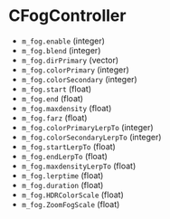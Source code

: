 # CFogController

* `m_fog.enable` (integer)
* `m_fog.blend` (integer)
* `m_fog.dirPrimary` (vector)
* `m_fog.colorPrimary` (integer)
* `m_fog.colorSecondary` (integer)
* `m_fog.start` (float)
* `m_fog.end` (float)
* `m_fog.maxdensity` (float)
* `m_fog.farz` (float)
* `m_fog.colorPrimaryLerpTo` (integer)
* `m_fog.colorSecondaryLerpTo` (integer)
* `m_fog.startLerpTo` (float)
* `m_fog.endLerpTo` (float)
* `m_fog.maxdensityLerpTo` (float)
* `m_fog.lerptime` (float)
* `m_fog.duration` (float)
* `m_fog.HDRColorScale` (float)
* `m_fog.ZoomFogScale` (float)